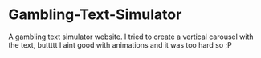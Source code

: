 # Gambling-Text-Simulator
A gambling text simulator website. I tried to create a vertical carousel with the text, buttttt I aint good with animations and it was too hard so ;P

